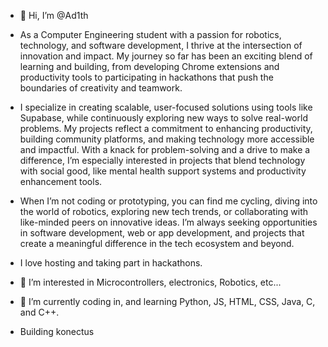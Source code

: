 - 👋 Hi, I’m @Ad1th

- As a Computer Engineering student with a passion for robotics, technology, and software development, I thrive at the intersection of innovation and impact. My journey so far has been an exciting blend of learning and building, from developing Chrome extensions and productivity tools to participating in hackathons that push the boundaries of creativity and teamwork.

- I specialize in creating scalable, user-focused solutions using tools like Supabase, while continuously exploring new ways to solve real-world problems. My projects reflect a commitment to enhancing productivity, building community platforms, and making technology more accessible and impactful. With a knack for problem-solving and a drive to make a difference, I’m especially interested in projects that blend technology with social good, like mental health support systems and productivity enhancement tools.

- When I’m not coding or prototyping, you can find me cycling, diving into the world of robotics, exploring new tech trends, or collaborating with like-minded peers on innovative ideas. I’m always seeking opportunities in software development, web or app development, and projects that create a meaningful difference in the tech ecosystem and beyond.

- I love hosting and taking part in hackathons.
  
- 👀 I’m interested in Microcontrollers, electronics, Robotics, etc...

- 🌱 I’m currently coding in, and learning Python, JS, HTML, CSS, Java, C, and C++.
  
- Building konectus
  
 
